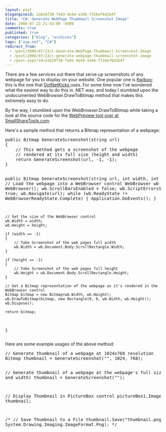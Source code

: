 ```yaml
---
layout: post
blogengineid: 2a628f30-fe83-4e44-a34b-f31be76d1b4f
title: "C#: Generate WebPage Thumbmail Screenshot Image"
date: 2008-07-23 21:43:00 -0500
comments: true
published: true
categories: ["blog", "archives"]
tags: ["asp.net", "C#"]
redirect_from: 
  - /post/2008/07/23/C-Generate-WebPage-Thumbmail-Screenshot-Image
  - /post/2008/07/23/c-generate-webpage-thumbmail-screenshot-image
  - /post.aspx?id=2a628f30-fe83-4e44-a34b-f31be76d1b4f
---
```

<!-- more -->
<p>There are a few services out there that serve up screenshots of any webpage for you to display on your website. One popular one is <a href="http://kwiboo.com/">Kwiboo</a>; this is the one that <a href="http://dotnetkicks.com">DotNetKicks </a>uses. For some time now I've wondered what the easiest way to do this in .NET was, and today I stumbled upon the undocumented WebBrowser.DrawToBitmap method that makes this extremely easy to do.</p>
<p>By the way, I stumbled upon the WebBrowser.DrawToBitmap while taking a look at the source code for the <a href="http://smallsharptools.com/Projects/WebPreview/">WebPreview tool over at SmallSharpTools.com</a>.</p>
<p>Here's a sample method that returns a Bitmap representation of a webpage:</p>
<pre class="brush: c-sharp; first-line: 1; tab-size: 4; toolbar: false; ">public Bitmap GenerateScreenshot(string url)
{
    // This method gets a screenshot of the webpage
    // rendered at its full size (height and width)
    return GenerateScreenshot(url, -1, -1);
}

public Bitmap GenerateScreenshot(string url, int width, int height)
{
    // Load the webpage into a WebBrowser control
    WebBrowser wb = new WebBrowser();
    wb.ScrollBarsEnabled = false;
    wb.ScriptErrorsSuppressed = true;
    wb.Navigate(url);
    while (wb.ReadyState != WebBrowserReadyState.Complete) { Application.DoEvents(); }


    // Set the size of the WebBrowser control
    wb.Width = width;
    wb.Height = height;

    if (width == -1)
    {
        // Take Screenshot of the web pages full width
        wb.Width = wb.Document.Body.ScrollRectangle.Width;
    }

    if (height == -1)
    {
        // Take Screenshot of the web pages full height
        wb.Height = wb.Document.Body.ScrollRectangle.Height;
    }

    // Get a Bitmap representation of the webpage as it's rendered in the WebBrowser control
    Bitmap bitmap = new Bitmap(wb.Width, wb.Height);
    wb.DrawToBitmap(bitmap, new Rectangle(0, 0, wb.Width, wb.Height));
    wb.Dispose();

    return bitmap;
}</pre>
<p>Here are some example usages of the above method:</p>
<pre class="brush: c-sharp; first-line: 1; tab-size: 4; toolbar: false; ">// Generate thumbnail of a webpage at 1024x768 resolution
Bitmap thumbnail = GenerateScreenshot("", 1024, 768);

// Generate thumbnail of a webpage at the webpage's full size (height and width)
thumbnail = GenerateScreenshot("");

// Display Thumbnail in PictureBox control
pictureBox1.Image = thumbnail;

/*
// Save Thumbnail to a File
thumbnail.Save("thumbnail.png", System.Drawing.Imaging.ImageFormat.Png);
*/</pre>
